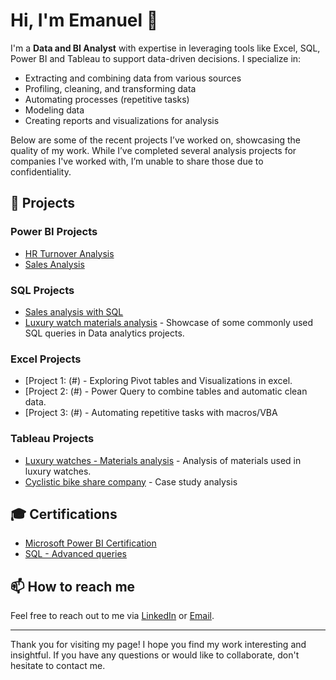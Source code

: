 # Hi, I'm Emanuel 👋

I'm a **Data and BI Analyst** with expertise in leveraging tools like Excel, SQL, Power BI and Tableau to support data-driven decisions. I specialize in:

- Extracting and combining data from various sources
- Profiling, cleaning, and transforming data
- Automating processes (repetitive tasks)
- Modeling data
- Creating reports and visualizations for analysis

Below are some of the recent projects I’ve worked on, showcasing the quality of my work. While I’ve completed several analysis projects for companies I've worked with, I’m unable to share those due to confidentiality.

## 🚀 Projects

### Power BI Projects
- [HR Turnover Analysis](https://github.com/DaCruzEmanuel/PowerBI_HR-TurnoverAnalysis)
- [Sales Analysis](#) 

### SQL Projects
- [Sales analysis with SQL](#)
- [Luxury watch materials analysis](https://github.com/DaCruzEmanuel/SQL_Analysis_Luxury-Watch-materials/tree/main) - Showcase of some commonly used SQL queries in Data analytics projects.

### Excel Projects
- [Project 1: (#) - Exploring Pivot tables and Visualizations in excel.
- [Project 2: (#) - Power Query to combine tables and automatic clean data.
- [Project 3: (#) - Automating repetitive tasks with macros/VBA

### Tableau Projects
- [Luxury watches - Materials analysis](https://public.tableau.com/app/profile/emanuel.cruz/viz/LuxuryWatchAnalysis_17193041960660/Dashboard1) - Analysis of materials used in luxury watches.
- [Cyclistic bike share company](https://public.tableau.com/app/profile/emanuel.cruz/viz/CyclisticProjest/Maindashboard) - Case study analysis


## 🎓 Certifications
- [Microsoft Power BI Certification](https://github.com/DaCruzEmanuel/Certifications/blob/main/Microsoft%20Power%20BI%20Certification.pdf)
- [SQL - Advanced queries](https://github.com/DaCruzEmanuel/Certifications/blob/main/SQL%20%20Requ%C3%AAtes%20avanc%C3%A9es.pdf)


## 📫 How to reach me
Feel free to reach out to me via [LinkedIn](https://www.linkedin.com/in/emanuel-cruz-5869688a/) or [Email](mailto:Emanuelgcrz@gmail.com).

---

Thank you for visiting my page! I hope you find my work interesting and insightful. If you have any questions or would like to collaborate, don't hesitate to contact me.

